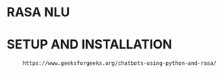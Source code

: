 # RASA NLU

# SETUP AND INSTALLATION 
         https://www.geeksforgeeks.org/chatbots-using-python-and-rasa/
